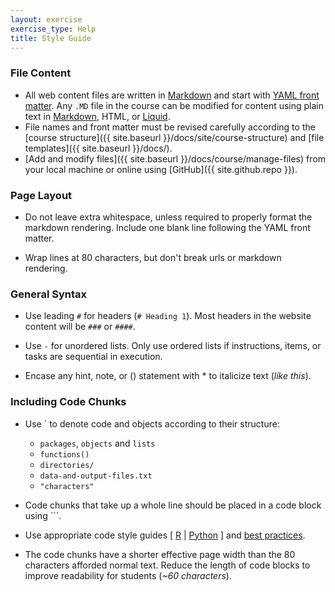 ```yaml
---
layout: exercise
exercise_type: Help
title: Style Guide
---
```


### File Content

- All web content files are written in [Markdown](http://daringfireball.net/projects/markdown/basics) and start with [YAML front matter](https://jekyllrb.com/docs/frontmatter/). Any `.MD` file in the course can be modified for content using plain text in [Markdown](http://daringfireball.net/projects/markdown/basics), HTML, or [Liquid](https://github.com/Shopify/liquid/wiki/Liquid-for-Designers). 
- File names and front matter must be revised carefully according to the [course structure]({{ site.baseurl }}/docs/site/course-structure) and [file templates]({{ site.baseurl }}/docs/). 
- [Add and modify files]({{ site.baseurl }}/docs/course/manage-files) from your local machine or online using [GitHub]({{ site.github.repo }}).

### Page Layout

- Do not leave extra whitespace, unless required to properly format the markdown rendering. Include one blank line following the YAML front matter.

- Wrap lines at 80 characters, but don't break urls or markdown rendering.


### General Syntax 

- Use leading `#` for headers (`# Heading 1`). Most headers in the website content will be `###` or `####`.

- Use `-` for unordered lists. Only use ordered lists if instructions, items, or tasks are sequential in execution.

- Encase any hint, note, or () statement with \* to italicize text (*like this*).


### Including Code Chunks

- Use ` to denote code and objects according to their structure:
   - `packages`, `objects` and `lists`
   - `functions()`
   - `directories/`
   - `data-and-output-files.txt`
   - `"characters"`

- Code chunks that take up a whole line should be placed in a code block using ```.

- Use appropriate code style guides [ [R](http://adv-r.had.co.nz/Style.html) \| [Python](https://www.python.org/dev/peps/pep-0008/) ] and [best practices](http://swcarpentry.github.io/r-novice-inflammation/06-best-practices-R/).

- The code chunks have a shorter effective page width than the 80 characters 
afforded normal text. Reduce the length of code blocks to improve readability 
for students (*~60 characters*).